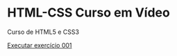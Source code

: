 # HTML-CSS Curso em Vídeo
 Curso de HTML5 e CSS3

 <a href="https://kenjiodan.github.io/html-css/exercise/ex001/index"> Executar exercício 001 </a>
